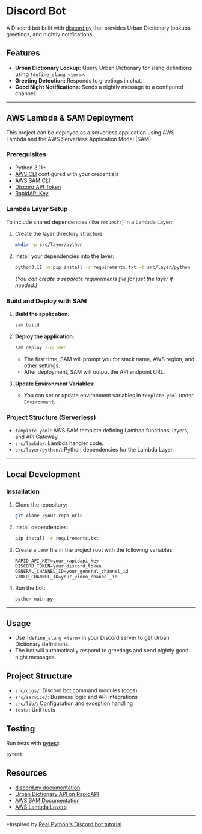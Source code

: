 # Discord Bot

A Discord bot built with [discord.py](https://discordpy.readthedocs.io/en/stable/index.html) that provides Urban Dictionary lookups, greetings, and nightly notifications.

## Features

- **Urban Dictionary Lookup:** Query Urban Dictionary for slang definitions using `!define_slang <term>`.
- **Greeting Detection:** Responds to greetings in chat.
- **Good Night Notifications:** Sends a nightly message to a configured channel.

---

## AWS Lambda & SAM Deployment

This project can be deployed as a serverless application using AWS Lambda and the AWS Serverless Application Model (SAM).

### Prerequisites

- Python 3.11+
- [AWS CLI](https://docs.aws.amazon.com/cli/latest/userguide/getting-started-install.html) configured with your credentials
- [AWS SAM CLI](https://docs.aws.amazon.com/serverless-application-model/latest/developerguide/install-sam-cli.html)
- [Discord API Token](https://discord.com/developers/applications)
- [RapidAPI Key](https://rapidapi.com/mashape/api/urban-dictionary)

### Lambda Layer Setup

To include shared dependencies (like `requests`) in a Lambda Layer:

1. Create the layer directory structure:
   ```sh
   mkdir -p src/layer/python
   ```
2. Install your dependencies into the layer:
   ```sh
   python3.11 -m pip install -r requirements.txt -t src/layer/python
   ```
   _(You can create a separate requirements file for just the layer if needed.)_

### Build and Deploy with SAM

1. **Build the application:**

   ```sh
   sam build
   ```

2. **Deploy the application:**

   ```sh
   sam deploy --guided
   ```

   - The first time, SAM will prompt you for stack name, AWS region, and other settings.
   - After deployment, SAM will output the API endpoint URL.

3. **Update Environment Variables:**
   - You can set or update environment variables in `template.yaml` under `Environment`.

### Project Structure (Serverless)

- `template.yaml`: AWS SAM template defining Lambda functions, layers, and API Gateway.
- `src/lambda/`: Lambda handler code.
- `src/layer/python/`: Python dependencies for the Lambda Layer.

---

## Local Development

### Installation

1. Clone the repository:

   ```sh
   git clone <your-repo-url>
   ```

2. Install dependencies:

   ```sh
   pip install -r requirements.txt
   ```

3. Create a `.env` file in the project root with the following variables:

   ```
   RAPID_API_KEY=your_rapidapi_key
   DISCORD_TOKEN=your_discord_token
   GENERAL_CHANNEL_ID=your_general_channel_id
   VIDEO_CHANNEL_ID=your_video_channel_id
   ```

4. Run the bot:
   ```sh
   python main.py
   ```

---

## Usage

- Use `!define_slang <term>` in your Discord server to get Urban Dictionary definitions.
- The bot will automatically respond to greetings and send nightly good night messages.

## Project Structure

- `src/cogs/`: Discord bot command modules (cogs)
- `src/service/`: Business logic and API integrations
- `src/lib/`: Configuration and exception handling
- `test/`: Unit tests

## Testing

Run tests with [pytest](https://docs.pytest.org/):

```sh
pytest
```

## Resources

- [discord.py documentation](https://discordpy.readthedocs.io/en/stable/index.html)
- [Urban Dictionary API on RapidAPI](https://rapidapi.com/mashape/api/urban-dictionary)
- [AWS SAM Documentation](https://docs.aws.amazon.com/serverless-application-model/latest/developerguide/what-is-sam.html)
- [AWS Lambda Layers](https://docs.aws.amazon.com/lambda/latest/dg/configuration-layers.html)

---

\*Inspired by [Real Python's Discord bot tutorial](https://realpython.com/how-to-make-a-discord-bot-python/#connecting-a-bot)
